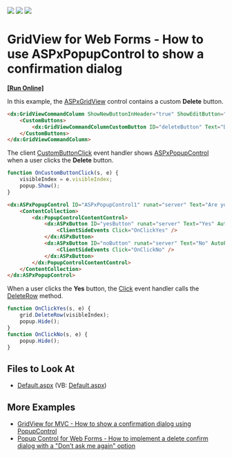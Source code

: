 <!-- default badges list -->
![](https://img.shields.io/endpoint?url=https://codecentral.devexpress.com/api/v1/VersionRange/128535458/13.2.9%2B)
[![](https://img.shields.io/badge/Open_in_DevExpress_Support_Center-FF7200?style=flat-square&logo=DevExpress&logoColor=white)](https://supportcenter.devexpress.com/ticket/details/T103862)
[![](https://img.shields.io/badge/📖_How_to_use_DevExpress_Examples-e9f6fc?style=flat-square)](https://docs.devexpress.com/GeneralInformation/403183)
<!-- default badges end -->
# GridView for Web Forms - How to use ASPxPopupControl to show a confirmation dialog

<!-- run online -->
**[[Run Online]](https://codecentral.devexpress.com/t103862/)**
<!-- run online end -->


In this example, the [ASPxGridView](https://docs.devexpress.com/AspNet/DevExpress.Web.ASPxGridView) control contains a custom **Delete** button. 

```aspx
<dx:GridViewCommandColumn ShowNewButtonInHeader="true" ShowEditButton="true">
    <CustomButtons>
        <dx:GridViewCommandColumnCustomButton ID="deleteButton" Text="Delete" />
    </CustomButtons>
</dx:GridViewCommandColumn>
```

The client [CustomButtonClick](https://docs.devexpress.com/AspNet/js-ASPxClientGridView.CustomButtonClick) event handler shows [ASPxPopupControl](https://docs.devexpress.com/AspNet/DevExpress.Web.ASPxPopupControl) when a user clicks the **Delete** button.

```js
function OnCustomButtonClick(s, e) {
    visibleIndex = e.visibleIndex;
    popup.Show();
}
```

```aspx
<dx:ASPxPopupControl ID="ASPxPopupControl1" runat="server" Text="Are you sure?" ClientInstanceName="popup">
    <ContentCollection>
        <dx:PopupControlContentControl>
            <dx:ASPxButton ID="yesButton" runat="server" Text="Yes" AutoPostBack="false">
                <ClientSideEvents Click="OnClickYes" />
            </dx:ASPxButton>
            <dx:ASPxButton ID="noButton" runat="server" Text="No" AutoPostBack="false">
                <ClientSideEvents Click="OnClickNo" />
            </dx:ASPxButton>
        </dx:PopupControlContentControl>
    </ContentCollection>
</dx:ASPxPopupControl>
```

When a user clicks the **Yes** button, the [Click](https://docs.devexpress.com/AspNet/DevExpress.Web.ASPxButton.Click) event handler calls the [DeleteRow](https://docs.devexpress.com/AspNet/js-ASPxClientGridView.DeleteRow(visibleIndex)) method.

```js
function OnClickYes(s, e) {
    grid.DeleteRow(visibleIndex);
    popup.Hide();
}
function OnClickNo(s, e) {
    popup.Hide();
}
```

## Files to Look At

- [Default.aspx](./CS/Default.aspx) (VB: [Default.aspx](./VB/Default.aspx))

## More Examples

- [GridView for MVC - How to show a confirmation dialog using PopupControl](https://github.com/DevExpress-Examples/gridview-how-to-show-a-confirmation-dialog-using-popupcontrol-t116360)
- [Popup Control for Web Forms - How to implement a delete confirm dialog with a "Don't ask me again" option](https://github.com/DevExpress-Examples/how-to-implement-a-delete-confirm-dialog-with-a-dont-ask-me-again-option-e1120)

